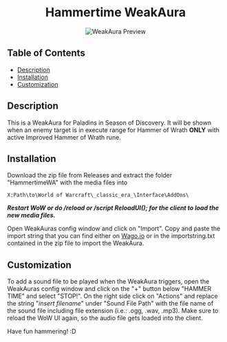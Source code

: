 <br>

<div align="center">

<h1 align="center">Hammertime WeakAura</h1>

![WeakAura Preview](./preview.png)

</div>

## Table of Contents

 - [Description](#description)
 - [Installation](#installation)
 - [Customization](#customization)
 
 
## Description

This is a WeakAura for Paladins in Season of Discovery.
It will be shown when an enemy target is in execute range for Hammer of Wrath **ONLY** with active Improved Hammer of Wrath rune.


## Installation

Download the zip file from Releases and extract the folder "HammertimeWA" with the media files into
``` 
X:Path\to\World of Warcraft\_classic_era_\Interface\AddOns\
```
***Restart WoW or do /reload or /script ReloadUI(); for the client to load the new media files.***

Open WeakAuras config window and click on "Import".
Copy and paste the import string that you can find either on [Wago.io](https://wago.io/gVQanX6wt) or in the importstring.txt contained in the zip file to import the WeakAura.


## Customization

To add a sound file to be played when the WeakAura triggers, open the WeakAuras config window and click on the "+" button below "HAMMER TIME" and select "STOP!".
On the right side click on "Actions" and replace the string "*insert filename*" under "Sound File Path" with the file name of the sound file including file extension (i.e.: .ogg, .wav, .mp3).
Make sure to reload the WoW UI again, so the audio file gets loaded into the client.


Have fun hammering! :D
